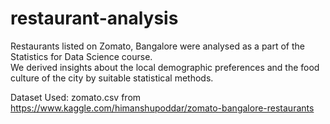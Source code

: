 # restaurant-analysis
Restaurants listed on Zomato, Bangalore were analysed as a part of the Statistics for Data Science course.<br>
We derived insights about the local demographic preferences and the food culture of the city by suitable statistical methods.

Dataset Used: zomato.csv from https://www.kaggle.com/himanshupoddar/zomato-bangalore-restaurants


